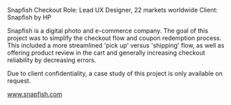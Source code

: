 Snapfish Checkout
Role: Lead UX Designer, 22 markets worldwide
Client: Snapfish by HP

Snapfish is a digital photo and e-commerce company. The goal of this project was to simplify the checkout flow and coupon redemption process. This included a more streamlined 'pick up' versus 'shipping' flow, as well as offering product review in the cart and generally increasing checkout reliability by decreasing errors.

Due to client confidentiality, a case study of this project is only available on request.

www.snapfish.com
